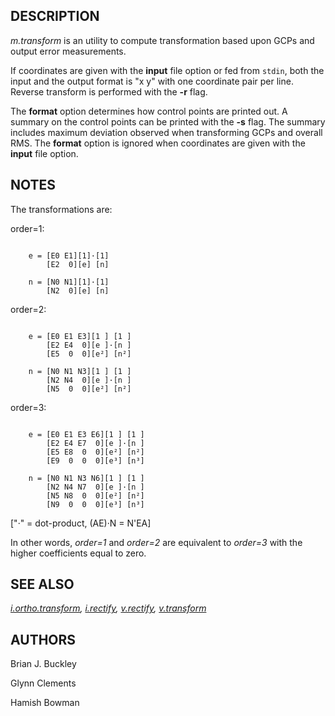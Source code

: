 
## DESCRIPTION

*m.transform* is an utility to compute transformation
based upon GCPs and output error measurements.

If coordinates are given with the **input** file option or fed from
`stdin`, both the input and the output format is "x y" with one
coordinate pair per line. Reverse transform is performed with the
**-r** flag.

The **format** option determines how control points are printed out.
A summary on the control points can be printed with the **-s** flag.
The summary includes maximum deviation observed when transforming GCPs
and overall RMS. The **format** option is ignored when coordinates
are given with the **input** file option.

## NOTES

The transformations are:

order=1:

```

    e = [E0 E1][1]·[1]
        [E2  0][e] [n]

    n = [N0 N1][1]·[1]
        [N2  0][e] [n]

```

order=2:

```

    e = [E0 E1 E3][1 ] [1 ]
        [E2 E4  0][e ]·[n ]
        [E5  0  0][e²] [n²]

    n = [N0 N1 N3][1 ] [1 ]
        [N2 N4  0][e ]·[n ]
        [N5  0  0][e²] [n²]

```

order=3:

```

    e = [E0 E1 E3 E6][1 ] [1 ]
        [E2 E4 E7  0][e ]·[n ]
        [E5 E8  0  0][e²] [n²]
        [E9  0  0  0][e³] [n³]

    n = [N0 N1 N3 N6][1 ] [1 ]
        [N2 N4 N7  0][e ]·[n ]
        [N5 N8  0  0][e²] [n²]
        [N9  0  0  0][e³] [n³]

```

["·" = dot-product, (AE)·N = N'EA]

In other words, *order=1* and *order=2* are equivalent
to *order=3* with the higher coefficients equal to zero.

## SEE ALSO

*[i.ortho.transform](i.ortho.transform.html),
[i.rectify](i.rectify.html),
[v.rectify](v.rectify.html),
[v.transform](v.transform.html)*

## AUTHORS

Brian J. Buckley

Glynn Clements

Hamish Bowman
